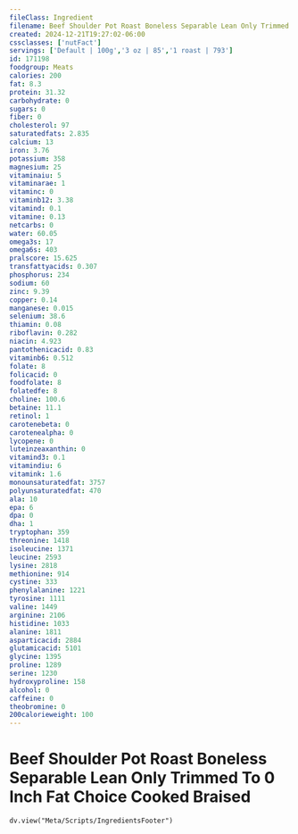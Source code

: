 ```yaml
---
fileClass: Ingredient
filename: Beef Shoulder Pot Roast Boneless Separable Lean Only Trimmed To 0 Inch Fat Choice Cooked Braised
created: 2024-12-21T19:27:02-06:00
cssclasses: ['nutFact']
servings: ['Default | 100g','3 oz | 85','1 roast | 793']
id: 171198
foodgroup: Meats
calories: 200
fat: 8.3
protein: 31.32
carbohydrate: 0
sugars: 0
fiber: 0
cholesterol: 97
saturatedfats: 2.835
calcium: 13
iron: 3.76
potassium: 358
magnesium: 25
vitaminaiu: 5
vitaminarae: 1
vitaminc: 0
vitaminb12: 3.38
vitamind: 0.1
vitamine: 0.13
netcarbs: 0
water: 60.05
omega3s: 17
omega6s: 403
pralscore: 15.625
transfattyacids: 0.307
phosphorus: 234
sodium: 60
zinc: 9.39
copper: 0.14
manganese: 0.015
selenium: 38.6
thiamin: 0.08
riboflavin: 0.282
niacin: 4.923
pantothenicacid: 0.83
vitaminb6: 0.512
folate: 8
folicacid: 0
foodfolate: 8
folatedfe: 8
choline: 100.6
betaine: 11.1
retinol: 1
carotenebeta: 0
carotenealpha: 0
lycopene: 0
luteinzeaxanthin: 0
vitamind3: 0.1
vitamindiu: 6
vitamink: 1.6
monounsaturatedfat: 3757
polyunsaturatedfat: 470
ala: 10
epa: 6
dpa: 0
dha: 1
tryptophan: 359
threonine: 1418
isoleucine: 1371
leucine: 2593
lysine: 2818
methionine: 914
cystine: 333
phenylalanine: 1221
tyrosine: 1111
valine: 1449
arginine: 2106
histidine: 1033
alanine: 1811
asparticacid: 2884
glutamicacid: 5101
glycine: 1395
proline: 1289
serine: 1230
hydroxyproline: 158
alcohol: 0
caffeine: 0
theobromine: 0
200calorieweight: 100
---
```


# Beef Shoulder Pot Roast Boneless Separable Lean Only Trimmed To 0 Inch Fat Choice Cooked Braised

```dataviewjs
dv.view("Meta/Scripts/IngredientsFooter")
```